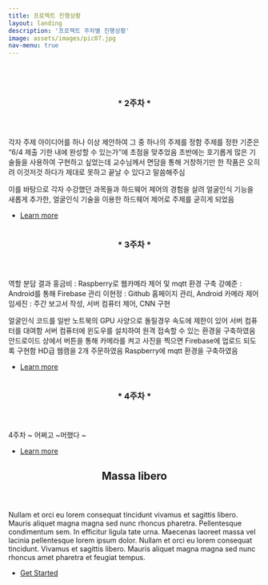 ```yaml
---
title: 프로젝트 진행상황
layout: landing
description: '프로젝트 주차별 진행상황'
image: assets/images/pic07.jpg
nav-menu: true
---
```


<!-- Main -->
<div id="main">

<!-- One -->
<section id="one">
	<div class="inner">
		<header class="major">
			<h2></h2>
		</header>
		<p></p>
	</div>
</section>

<!-- Two -->
<section id="two" class="spotlights">
	<section>
		<a href="generic.html" class="image">
			<img src="{% link assets/images/pic08.jpg %}" alt="" data-position="center center" />
		</a>
		<div class="content">
			<div class="inner">
				<header class="major">
					<h3> * 2주차 * </h3>
				</header>
				<p>각자 주제 아이디어를 하나 이상 제안하여 그 중 하나의 주제를 정함
주제를 정한 기준은 “6/4 제출 기한 내에 완성할 수 있는가”에 초점을 맞추었음
초반에는 호기롭게 많은 기술들을 사용하여 구현하고 싶었는데 교수님께서 면담을 통해 
거창하기만 한 작품은 오히려 이것저것 하다가 제대로 못하고 끝날 수 있다고 말씀해주심

이를 바탕으로 각자 수강했던 과목들과 하드웨어 제어의 경험을 살려 얼굴인식 기능을 
새롭게 추가한, 얼굴인식 기술을 이용한 하드웨어 제어로 주제를 굳히게 되었음</p>
				<ul class="actions">
					<li><a href="generic.html" class="button">Learn more</a></li>
				</ul>
			</div>
		</div>
	</section>
	<section>
		<a href="generic.html" class="image">
			<img src="{% link assets/images/pic09.jpg %}" alt="" data-position="top center" />
		</a>
		<div class="content">
			<div class="inner">
				<header class="major">
					<h3>* 3주차 *</h3>
				</header>
				<p>
					역할 분담 결과
					홍금비 : Raspberry로 웹카메라 제어 및 mqtt 환경 구축
					강예준 : Android를 통해 Firebase 관리
					이현정 : Github 홈페이지 관리, Android 카메라 제어
					임세진 : 주간 보고서 작성, 서버 컴퓨터 제어, CNN 구현

얼굴인식 코드를 일반 노트북의 GPU 사양으로 돌릴경우 속도에 제한이 있어 
서버 컴퓨터를 대여함
서버 컴퓨터에 윈도우를 설치하여 원격 접속할 수 있는 환경을 구축하였음
안드로이드 상에서 버튼을 통해 카메라를 켜고 사진을 찍으면 
Firebase에 업로드 되도록 구현함
HD급 웹캠을 2개 주문하였음 
Raspberry에 mqtt 환경을 구축하였음</p>
				<ul class="actions">
					<li><a href="generic.html" class="button">Learn more</a></li>
				</ul>
			</div>
		</div>
	</section>
	<section>
		<a href="generic.html" class="image">
			<img src="{% link assets/images/pic10.jpg %}" alt="" data-position="25% 25%" />
		</a>
		<div class="content">
			<div class="inner">
				<header class="major">
					<h3>* 4주차 *</h3>
				</header>
				<p>4주차 ~ 어쩌고 ~머했다 ~</p>
				<ul class="actions">
					<li><a href="generic.html" class="button">Learn more</a></li>
				</ul>
			</div>
		</div>
	</section>
</section>

<!-- Three -->
<section id="three">
	<div class="inner">
		<header class="major">
			<h2>Massa libero</h2>
		</header>
		<p>Nullam et orci eu lorem consequat tincidunt vivamus et sagittis libero. Mauris aliquet magna magna sed nunc rhoncus pharetra. Pellentesque condimentum sem. In efficitur ligula tate urna. Maecenas laoreet massa vel lacinia pellentesque lorem ipsum dolor. Nullam et orci eu lorem consequat tincidunt. Vivamus et sagittis libero. Mauris aliquet magna magna sed nunc rhoncus amet pharetra et feugiat tempus.</p>
		<ul class="actions">
			<li><a href="generic.html" class="button next">Get Started</a></li>
		</ul>
	</div>
</section>

</div>
